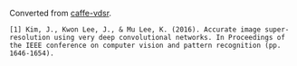 Converted from [caffe-vdsr](https://github.com/huangzehao/caffe-vdsr/tree/5a839232d179c10736ed94e7142068b168b61cf6).

```
[1] Kim, J., Kwon Lee, J., & Mu Lee, K. (2016). Accurate image super-resolution using very deep convolutional networks. In Proceedings of the IEEE conference on computer vision and pattern recognition (pp. 1646-1654).
```
